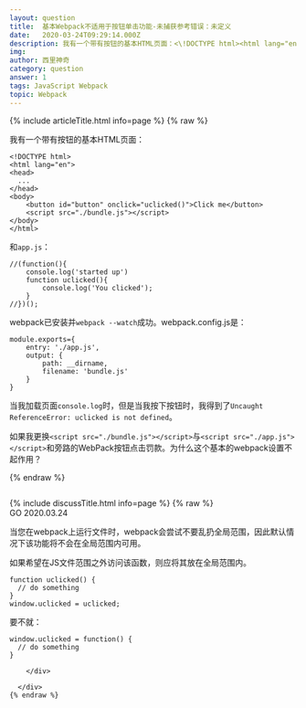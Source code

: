 ```yaml
---
layout: question
title:  基本Webpack不适用于按钮单击功能-未捕获参考错误：未定义
date:   2020-03-24T09:29:14.000Z
description: 我有一个带有按钮的基本HTML页面：<\!DOCTYPE html><html lang="en"><head>  ...</head><bo...
img: 
author: 西里神奇
category: question
answer: 1
tags: JavaScript Webpack
topic: Webpack
---
```

<div class="article-root">
  <div class="article">
    {% include articleTitle.html info=page %}
    {% raw %}
    <div class="article-content"><p><font style="vertical-align: inherit;"><font style="vertical-align: inherit;">我有一个带有按钮的基本HTML页面：</font></font></p>

<pre><code>&lt;!DOCTYPE html&gt;<font></font>
&lt;html lang="en"&gt;<font></font>
&lt;head&gt;<font></font>
  ...<font></font>
&lt;/head&gt;<font></font>
&lt;body&gt;<font></font>
    &lt;button id="button" onclick="uclicked()"&gt;Click me&lt;/button&gt;<font></font>
    &lt;script src="./bundle.js"&gt;&lt;/script&gt;<font></font>
&lt;/body&gt;<font></font>
&lt;/html&gt;<font></font>
</code></pre>

<p><font style="vertical-align: inherit;"><font style="vertical-align: inherit;">和</font></font><code>app.js</code><font style="vertical-align: inherit;"><font style="vertical-align: inherit;">：</font></font></p>

<pre><code>//(function(){<font></font>
    console.log('started up')<font></font>
    function uclicked(){<font></font>
        console.log('You clicked');<font></font>
    }<font></font>
//})();<font></font>
</code></pre>

<p><font style="vertical-align: inherit;"><font style="vertical-align: inherit;">webpack已安装并</font></font><code>webpack --watch</code><font style="vertical-align: inherit;"><font style="vertical-align: inherit;">成功。</font><font style="vertical-align: inherit;">webpack.config.js是：</font></font></p>

<pre><code>module.exports={<font></font>
    entry: './app.js',<font></font>
    output: {<font></font>
        path: __dirname,<font></font>
        filename: 'bundle.js'<font></font>
    }<font></font>
}<font></font>
</code></pre>

<p><font style="vertical-align: inherit;"><font style="vertical-align: inherit;">当我加载页面</font></font><code>console.log</code><font style="vertical-align: inherit;"><font style="vertical-align: inherit;">时，但是当我按下按钮时，我得到了</font></font><code>Uncaught ReferenceError: uclicked is not defined</code><font style="vertical-align: inherit;"><font style="vertical-align: inherit;">。</font></font></p>

<p><font style="vertical-align: inherit;"><font style="vertical-align: inherit;">如果我更换</font></font><code>&lt;script src="./bundle.js"&gt;&lt;/script&gt;</code><font style="vertical-align: inherit;"><font style="vertical-align: inherit;">与</font></font><code>&lt;script src="./app.js"&gt;&lt;/script&gt;</code><font style="vertical-align: inherit;"><font style="vertical-align: inherit;">和旁路的WebPack按钮点击罚款。</font><font style="vertical-align: inherit;">为什么这个基本的webpack设置不起作用？</font></font></p></div>
    {% endraw %}
  </div>
  <p style="height: 0;width:0;overflow: hidden;"> 第3560篇《基本Webpack不适用于按钮单击功能-未捕获参考错误：未定义》来自Winter(https://github.com/aiyld/aiyld.github.io)的站点</p>
  <div class="discuss-wrapper">
    {% include discussTitle.html info=page %}
    {% raw %}
    <div class="discuss-item">
        <div class="discuss-parent">
          <div class="discuss-meta">
            <span class="discuss-user">GO</span>
            <span class="discuss-time">2020.03.24</span>
          </div>
          <div class="discuss-comment"><p><font style="vertical-align: inherit;"><font style="vertical-align: inherit;">当您在webpack上运行文件时，webpack会尝试不要乱扔全局范围，因此默认情况下该功能将不会在全局范围内可用。</font></font></p>

<p><font style="vertical-align: inherit;"><font style="vertical-align: inherit;">如果希望在JS文件范围之外访问该函数，则应将其放在全局范围内。</font></font></p>

<pre><code>function uclicked() {<font></font>
  // do something<font></font>
}<font></font>
window.uclicked = uclicked;<font></font>
</code></pre>

<p><font style="vertical-align: inherit;"><font style="vertical-align: inherit;">要不就：</font></font></p>

<pre><code>window.uclicked = function() {<font></font>
  // do something<font></font>
}<font></font>
</code></pre></div>
        </div>
        
      </div>
    {% endraw %}
  </div>
<div>
